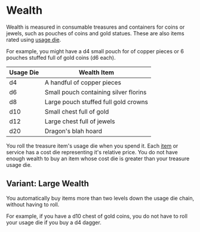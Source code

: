 # Wealth

Wealth is measured in consumable treasures and containers for coins or jewels, such as pouches of coins and gold statues. These are also items rated using [usage die](/rules/usage.md).

For example, you might have a d4 small pouch for of copper pieces or 6 pouches stuffed full of gold coins (d6 each).

<table>
  <thead>
    <tr>
      <th class="numbers">Usage Die</th>
      <th>Wealth Item</th>
    </tr>
  </thead>
  <tbody>
    <tr>
      <td class="numbers">d4</td>
      <td>A handful of copper pieces</td>
    </tr>
    <tr>
      <td class="numbers">d6</td>
      <td>Small pouch containing silver florins</td>
    </tr>
    <tr>
      <td class="numbers">d8</td>
      <td>Large pouch stuffed full gold crowns</td>
    </tr>
    <tr>
      <td class="numbers">d10</td>
      <td>Small chest full of gold</td>
    </tr>
    <tr>
      <td class="numbers">d12</td>
      <td>Large chest full of jewels</td>
    </tr>
    <tr>
      <td class="numbers">d20</td>
      <td>Dragon's blah hoard</td>
    </tr>
  </tbody>
</table>

You roll the treasure item's usage die when you spend it. Each [item](/equipment/items.md) or service has a cost die representing it's relative price. You do not have enough wealth to buy an item whose cost die is greater than your treasure usage die.

<aside>

## Variant: Large Wealth

You automatically buy items more than two levels down the usage die chain, without having to roll.

For example, if you have a d10 chest of gold coins, you do not have to roll your usage die if you buy a d4 dagger.

</aside>
